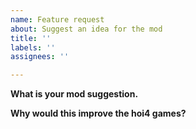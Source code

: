 ```yaml
---
name: Feature request
about: Suggest an idea for the mod
title: ''
labels: ''
assignees: ''

---
```


**What is your mod suggestion.**


**Why would this improve the hoi4 games?**
